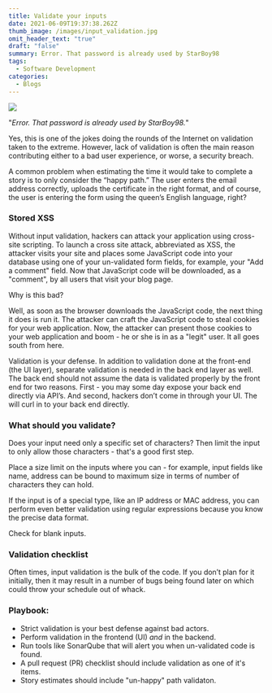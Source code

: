 ```yaml
---
title: Validate your inputs
date: 2021-06-09T19:37:38.262Z
thumb_image: /images/input_validation.jpg
omit_header_text: "true"
draft: "false"
summary: Error. That password is already used by StarBoy98
tags:
  - Software Development
categories:
  - Blogs
---
```


![](/images/input_validation.jpg)

"*Error. That password is already used by StarBoy98.*"

Yes, this is one of the jokes doing the rounds of the Internet on validation taken to the extreme. However, lack of validation is often the main reason contributing either to a bad user experience, or worse, a security breach. 

A common problem when estimating the time it would take to complete a story is to only consider the “happy path.” The user enters the email address correctly, uploads the certificate in the right format, and of course, the user is entering the form using the queen’s English language, right? 

### Stored XSS

Without input validation, hackers can attack your application using cross-site scripting. To launch a cross site attack, abbreviated as XSS, the attacker visits your site and places some JavaScript code into your database using one of your un-validated form fields, for example, your "Add a comment" field. Now that JavaScript code will be downloaded, as a "comment", by all users that visit your blog page.

Why is this bad? 

Well, as soon as the browser downloads the JavaScript code, the next thing it does is run it. The attacker can craft the JavaScript code to steal cookies for your web application. Now, the attacker can present those cookies to your web application and boom - he or she is in as a "legit" user. It all goes south from here.

 Validation is your defense. In addition to validation done at the front-end (the UI layer), separate validation is needed in the back end layer as well. The back end should not assume the data is validated properly by the front end for two reasons. First - you may some day expose your back end directly via API’s. And second, hackers don’t come in through your UI. The will curl in to your back end directly. 
 
### What should you validate?
 
 Does your input need only a specific set of characters? Then limit the input to only allow those characters - that's a good first step. 
 
 Place a size limit on the inputs where you can - for example, input fields like name, address can be bound to maximum size in terms of number of characters they can hold.
 
 If the input is of a special type, like an IP address or MAC address, you can perform even better validation using regular expressions because you know the precise data format.
 
 Check for blank inputs. 

### Validation checklist
 Often times, input validation is the bulk of the code. If you don’t plan for it initially, then it may result in a number of bugs being found later on which could throw your schedule out of whack.
 
### Playbook:
 
 - Strict validation is your best defense against bad actors.
 - Perform validation in the frontend (UI) _and_ in the backend. 
 - Run tools like SonarQube that will alert you when un-validated code is found. 
 - A pull request (PR) checklist should include validation as one of it's items.
 - Story estimates should include "un-happy" path validaton.